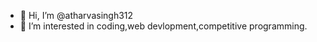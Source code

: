 - 👋 Hi, I’m @atharvasingh312
- 👀 I’m interested in coding,web devlopment,competitive programming. 

<!---
atharvasingh312/atharvasingh312 is a ✨ special ✨ repository because its `README.md` (this file) appears on your GitHub profile.
You can click the Preview link to take a look at your changes.
--->
